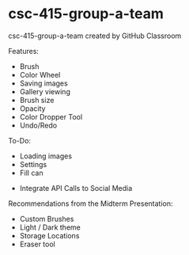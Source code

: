 # csc-415-group-a-team
csc-415-group-a-team created by GitHub Classroom

Features:
* Brush
* Color Wheel
* Saving images
* Gallery viewing
* Brush size
* Opacity
* Color Dropper Tool
* Undo/Redo

To-Do: 
* Loading images
* Settings
* Fill can
- Integrate API Calls to Social Media

Recommendations from the Midterm Presentation: 
- Custom Brushes
- Light / Dark theme
- Storage Locations
- Eraser tool

